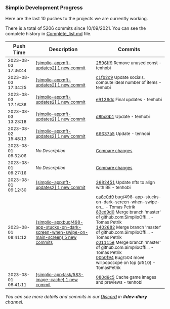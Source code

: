 
### Simplio Development Progress

Here are the last 10 pushes to the projects we are currently working.

There is a total of 5206 commits since 10/09/2021. You can see the complete history in
 [Complete_list.md](Complete_list.md) file.

| Push Time | Description | Commits |
| --- | --- | --- |
| <sub>2023-08-03 17:36:44</sub> | <sub>[[simplio-app:nft-updates2] 1 new commit](https://github.com/SimplioOfficial/simplio-app/commit/2596ff9483830aeeacec370558be77bc4ed41639)</sub> | <sub>[2596ff9](https://github.com/SimplioOfficial/simplio-app/commit/2596ff9483830aeeacec370558be77bc4ed41639) Remove unused const - tenhobi</sub> |
| <sub>2023-08-03 17:34:25</sub> | <sub>[[simplio-app:nft-updates2] 1 new commit](https://github.com/SimplioOfficial/simplio-app/commit/c1fb2c969afff33065c58ba8b2045821d91159b2)</sub> | <sub>[c1fb2c9](https://github.com/SimplioOfficial/simplio-app/commit/c1fb2c969afff33065c58ba8b2045821d91159b2) Update socials, compute ideal number of items - tenhobi</sub> |
| <sub>2023-08-03 17:16:36</sub> | <sub>[[simplio-app:nft-updates2] 1 new commit](https://github.com/SimplioOfficial/simplio-app/commit/e9136dc463eb444acd97b8d948e02868d15eb4a1)</sub> | <sub>[e9136dc](https://github.com/SimplioOfficial/simplio-app/commit/e9136dc463eb444acd97b8d948e02868d15eb4a1) Final updates - tenhobi</sub> |
| <sub>2023-08-03 13:23:18</sub> | <sub>[[simplio-app:nft-updates2] 1 new commit](https://github.com/SimplioOfficial/simplio-app/commit/d8bc0b19341bef74a0b3052b71588cf561e6921f)</sub> | <sub>[d8bc0b1](https://github.com/SimplioOfficial/simplio-app/commit/d8bc0b19341bef74a0b3052b71588cf561e6921f) Update - tenhobi</sub> |
| <sub>2023-08-02 15:48:13</sub> | <sub>[[simplio-app:nft-updates2] 1 new commit](https://github.com/SimplioOfficial/simplio-app/commit/66637a5222fcede55c96a0aa6e4f9d521c5ed9ec)</sub> | <sub>[66637a5](https://github.com/SimplioOfficial/simplio-app/commit/66637a5222fcede55c96a0aa6e4f9d521c5ed9ec) Update - tenhobi</sub> |
| <sub>2023-08-01 09:32:06</sub> | <sub>_No Description_</sub> | <sub>[Compare changes](https://github.com/SimplioOfficial/simplio-app/compare/36824513cfcb...750ad05b0bc5)</sub> |
| <sub>2023-08-01 09:27:16</sub> | <sub>_No Description_</sub> | <sub>[Compare changes](https://github.com/SimplioOfficial/simplio-app/compare/0945854af618...24fbf1e13ad1)</sub> |
| <sub>2023-08-01 09:12:30</sub> | <sub>[[simplio-app:nft-updates2] 1 new commit](https://github.com/SimplioOfficial/simplio-app/commit/36824513cfcb15687befae06a6aadabb1bc30a19)</sub> | <sub>[3682451](https://github.com/SimplioOfficial/simplio-app/commit/36824513cfcb15687befae06a6aadabb1bc30a19) Update nfts to align with BE - tenhobi</sub> |
| <sub>2023-08-01 08:41:12</sub> | <sub>[[simplio-app:bug/498-app-stucks-on-dark-screen-when-swipe-on-main-screen] 5 new commits](https://github.com/SimplioOfficial/simplio-app/compare/ea6c0d9c30fe^...00b0f9423fb7)</sub> | <sub>[ea6c0d9](https://github.com/SimplioOfficial/simplio-app/commit/ea6c0d9c30fe04fb4408b61b5fd8e519bcfe4aa7) bug/498-app-stucks-on-dark-screen-when-swipe-on... - Tomas Petrik<br>[83ed9d0](https://github.com/SimplioOfficial/simplio-app/commit/83ed9d0314faba2afea9769ba533dc56f4fcada9) Merge branch 'master' of github.com:SimplioOffi... - Tomas Petrik<br>[1402682](https://github.com/SimplioOfficial/simplio-app/commit/140268209bff5d521f79b9cfa50fccda0d2101a4) Merge branch 'master' of github.com:SimplioOffi... - Tomas Petrik<br>[c01115e](https://github.com/SimplioOfficial/simplio-app/commit/c01115e6d346294c29991b5a946ec10b968fc2a1) Merge branch 'master' of github.com:SimplioOffi... - Tomas Petrik<br>[00b0f94](https://github.com/SimplioOfficial/simplio-app/commit/00b0f9423fb79619886adf6de5cb269db443c43d) Bug/504 move willpopccope on top (#510) - TomasPetrik</sub> |
| <sub>2023-08-01 08:41:11</sub> | <sub>[[simplio-app:task/583-image-cache] 1 new commit](https://github.com/SimplioOfficial/simplio-app/commit/080d6c59853775263f3f953a02d31c2cf2ac3f1a)</sub> | <sub>[080d6c5](https://github.com/SimplioOfficial/simplio-app/commit/080d6c59853775263f3f953a02d31c2cf2ac3f1a) Cache game images and previews - tenhobi</sub> |

_You can see more details and commits in our [Discord](https://discord.gg/aKhjuwZmdP) in **#dev-diary** channel._
